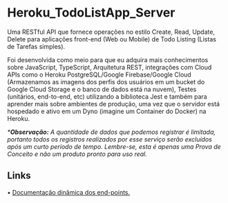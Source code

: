 # Heroku_TodoListApp_Server
Uma RESTful API que fornece operações no estilo Create, Read, Update, Delete para aplicações front-end (Web ou Mobile) de Todo Listing (Listas de Tarefas simples).

Foi desenvolvida como meio para que eu adquira mais conhecimentos sobre JavaScript, TypeScript, Arquitetura REST, integrações com Cloud APIs como o Heroku PostgreSQL/Google Firebase/Google Cloud (Armazenamos as imagens dos perfis dos usuários em um bucket do Google Cloud Storage e o banco de dados está na nuvem), Testes (unitários, end-to-end, etc) utilizando a biblioteca Jest e também para aprender mais sobre ambientes de produção, uma vez que o servidor está hospedado e ativo em um Dyno (imagine um Container do Docker) na Heroku.

_***Observação:** A quantidade de dados que podemos registrar é limitada, portanto todos os registros realizados por esse serviço serão excluídos após um curto período de tempo. Lembre-se, esta é apenas uma Prova de Conceito e não um produto pronto para uso real._

## Links
• [Documentação dinâmica dos end-points.](https://todolistappserver.herokuapp.com/api_docs/)
